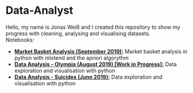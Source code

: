 # Data-Analyst

Hello, my name is Jonas Weiß and I created this repository to show my progress with cleaning, analysing and visualising datasets.<br>
Notebooks:
* <a href="https://github.com/Overflowed10/Data-Analysis/blob/master/Market%20Basket%20Analysis.ipynb"><b>Market Basket Analysis (September 2019):</b></a> Market basket analysis in python with mlxtend and the apriori algorythm
* <a href="https://github.com/Overflowed10/Data-Analysis/blob/master/Data%20Analysis%20-%20Olympia.ipynb"><b>Data Analysis - Olympia (August 2019) [Work in Progress]:</b></a> Data exploration and visualisation with python
* <a href="https://github.com/Overflowed10/Data-Analysis/blob/master/Data%20Analysis%20-%20Suicides.ipynb"><b>Data Analysis - Suicides (June 2019):</b></a> Data exploration and visualisation with python
